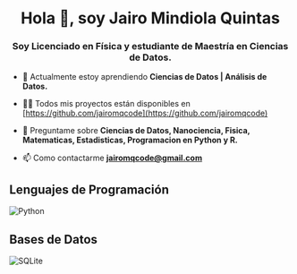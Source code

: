 <h1 align="center">Hola 👋, soy Jairo Mindiola Quintas</h1>
<h3 align="center">Soy Licenciado en Física y estudiante de Maestría en Ciencias de Datos.</h3>

- 🌱 Actualmente estoy aprendiendo **Ciencias de Datos | Análisis de Datos.**

- 👨‍💻 Todos mis proyectos están disponibles en [https://github.com/jairomqcode](https://github.com/jairomqcode)

- 💬 Preguntame sobre **Ciencias de Datos, Nanociencia, Fisica, Matematicas, Estadisticas, Programacion en Python y R.**

- 📫 Como contactarme **jairomqcode@gmail.com**

<h2>Lenguajes de Programación</h2>

![Python](https://img.shields.io/badge/python-3670A0?style=for-the-badge&logo=python&logoColor=ffdd54)


<h2>Bases de Datos</h2>

![SQLite](https://img.shields.io/badge/sqlite-%2307405e.svg?style=for-the-badge&logo=sqlite&logoColor=white)

